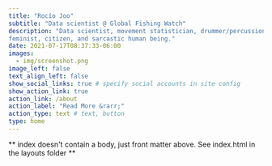 ```yaml
---
title: "Rocío Joo"
subtitle: "Data scientist @ Global Fishing Watch"
description: "Data scientist, movement statistician, drummer/percussionist,
feminist, citizen, and sarcastic human being."
date: 2021-07-17T08:37:33-06:00
images:
  - img/screenshot.png
image_left: false
text_align_left: false
show_social_links: true # specify social accounts in site config
show_action_link: true
action_link: /about
action_label: "Read More &rarr;"
action_type: text # text, button
type: home
---
```


** index doesn't contain a body, just front matter above.
See index.html in the layouts folder **
